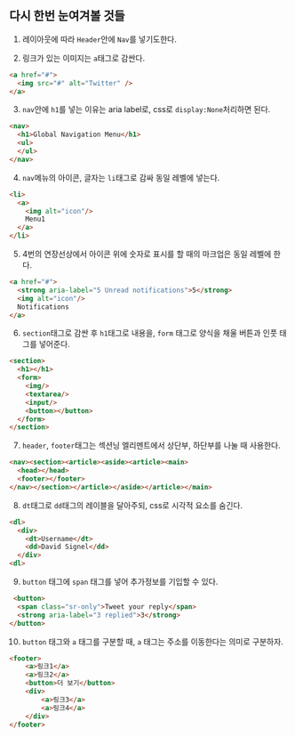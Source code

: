 ## 다시 한번 눈여겨볼 것들

1. 레이아웃에 따라 `Header`안에 `Nav`를 넣기도한다.  

2. 링크가 있는 이미지는 `a`태그로 감싼다.  
```html
<a href="#">
  <img src="#" alt="Twitter" />
</a>
```

3. `nav`안에 `h1`를 넣는 이유는 aria label로, css로 `display:None`처리하면 된다.
```html
<nav>
  <h1>Global Navigation Menu</h1>
  <ul>
  </ul>
</nav>
```
4. `nav`메뉴의 아이콘, 글자는 `li`태그로 감싸 동일 레벨에 넣는다.  
```html
<li>
  <a>
    <img alt="icon"/>
    Menu1
  </a>
</li>
```
5. 4번의 연장선상에서 아이콘 위에 숫자로 표시를 할 때의 마크업은 동일 레벨에 한다. 
```html
<a href="#">
  <strong aria-label="5 Unread notifications">5</strong>
  <img alt="icon"/>
  Notifications
</a>
```

6. `section`태그로 감싼 후 `h1`태그로 내용을, `form` 태그로 양식을 채울 버튼과 인풋 태그를 넣어준다.
```html
<section>
  <h1></h1>
  <form>
    <img/>
    <textarea/>
    <input/>
    <button></button>
  </form>
</section>
```
7. `header`, `footer`태그는 섹션닝 엘리멘트에서 상단부, 하단부를 나눌 때 사용한다.
```html
<nav><section><article><aside><article><main>
  <head></head>
  <footer></footer>
</nav></section></article></aside></article></main>
```
8. `dt`태그로 `dd`태그의 레이블을 달아주되, css로 시각적 요소를 숨긴다.
```html
<dl>
  <div>
    <dt>Username</dt>
    <dd>David Signel</dd>
  </div>
<dl>
```

9. `button` 태그에 `span` 태그를 넣어 추가정보를 기입할 수 있다.
```html
 <button>
  <span class="sr-only">Tweet your reply</span>
  <strong aria-label="3 replied">3</strong>
</button>
```

10. `button` 태그와 `a` 태그를 구분할 때, `a` 태그는 주소를 이동한다는 의미로 구분하자.
```html
<footer>
    <a>링크1</a>
    <a>링크2</a>
    <button>더 보기</button>
    <div>
        <a>링크3</a>
        <a>링크4</a>
    </div>
</footer>
```